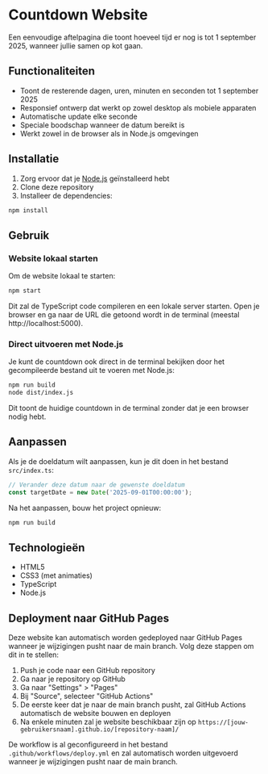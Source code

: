 # Countdown Website

Een eenvoudige aftelpagina die toont hoeveel tijd er nog is tot 1 september 2025, wanneer jullie samen op kot gaan.

## Functionaliteiten

- Toont de resterende dagen, uren, minuten en seconden tot 1 september 2025
- Responsief ontwerp dat werkt op zowel desktop als mobiele apparaten
- Automatische update elke seconde
- Speciale boodschap wanneer de datum bereikt is
- Werkt zowel in de browser als in Node.js omgevingen

## Installatie

1. Zorg ervoor dat je [Node.js](https://nodejs.org/) geïnstalleerd hebt
2. Clone deze repository
3. Installeer de dependencies:

```bash
npm install
```

## Gebruik

### Website lokaal starten

Om de website lokaal te starten:

```bash
npm start
```

Dit zal de TypeScript code compileren en een lokale server starten. Open je browser en ga naar de URL die getoond wordt in de terminal (meestal http://localhost:5000).

### Direct uitvoeren met Node.js

Je kunt de countdown ook direct in de terminal bekijken door het gecompileerde bestand uit te voeren met Node.js:

```bash
npm run build
node dist/index.js
```

Dit toont de huidige countdown in de terminal zonder dat je een browser nodig hebt.

## Aanpassen

Als je de doeldatum wilt aanpassen, kun je dit doen in het bestand `src/index.ts`:

```typescript
// Verander deze datum naar de gewenste doeldatum
const targetDate = new Date('2025-09-01T00:00:00');
```

Na het aanpassen, bouw het project opnieuw:

```bash
npm run build
```

## Technologieën

- HTML5
- CSS3 (met animaties)
- TypeScript
- Node.js

## Deployment naar GitHub Pages

Deze website kan automatisch worden gedeployed naar GitHub Pages wanneer je wijzigingen pusht naar de main branch. Volg deze stappen om dit in te stellen:

1. Push je code naar een GitHub repository
2. Ga naar je repository op GitHub
3. Ga naar "Settings" > "Pages"
4. Bij "Source", selecteer "GitHub Actions"
5. De eerste keer dat je naar de main branch pusht, zal GitHub Actions automatisch de website bouwen en deployen
6. Na enkele minuten zal je website beschikbaar zijn op `https://[jouw-gebruikersnaam].github.io/[repository-naam]/`

De workflow is al geconfigureerd in het bestand `.github/workflows/deploy.yml` en zal automatisch worden uitgevoerd wanneer je wijzigingen pusht naar de main branch.
